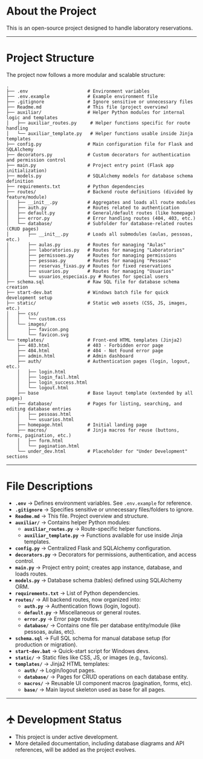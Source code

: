 # About the Project

This is an open-source project designed to handle laboratory reservations.

---

# Project Structure

The project now follows a more modular and scalable structure:

```
.
├── .env                      # Environment variables
├── .env.example              # Example environment file
├── .gitignore                # Ignore sensitive or unnecessary files
├── Readme.md                 # This file (project overview)
├── auxiliar/                 # Helper Python modules for internal logic and templates
│   ├── auxiliar_routes.py     # Helper functions specific for route handling
│   └── auxiliar_template.py   # Helper functions usable inside Jinja templates
├── config.py                 # Main configuration file for Flask and SQLAlchemy
├── decorators.py             # Custom decorators for authentication and permission control
├── main.py                   # Project entry point (Flask app initialization)
├── models.py                 # SQLAlchemy models for database schema definition
├── requirements.txt          # Python dependencies
├── routes/                   # Backend route definitions (divided by feature/module)
│   ├── __init__.py           # Aggregates and loads all route modules
│   ├── auth.py               # Routes related to authentication
│   ├── default.py            # General/default routes (like homepage)
│   ├── error.py              # Error handling routes (404, 403, etc.)
│   └── database/             # Subfolder for database-related routes (CRUD pages)
│       ├── __init__.py       # Loads all submodules (aulas, pessoas, etc.)
│       ├── aulas.py          # Routes for managing "Aulas"
│       ├── laboratorios.py   # Routes for managing "Laboratorios"
│       ├── permissoes.py     # Routes for managing permissions
│       ├── pessoas.py        # Routes for managing "Pessoas"
│       ├── reservas_fixas.py # Routes for fixed reservations
│       ├── usuarios.py       # Routes for managing "Usuarios"
│       └── usuarios_especiais.py # Routes for special users
├── schema.sql                # Raw SQL file for database schema creation
├── start-dev.bat             # Windows batch file for quick development setup
├── static/                   # Static web assets (CSS, JS, images, etc.)
│   ├── css/
│   │   └── custom.css
│   └── images/
│       ├── favicon.png
│       └── favicon.svg
└── templates/                # Front-end HTML templates (Jinja2)
    ├── 403.html              # 403 - Forbidden error page
    ├── 404.html              # 404 - Not Found error page
    ├── admin.html            # Admin dashboard
    ├── auth/                 # Authentication pages (login, logout, etc.)
    │   ├── login.html
    │   ├── login_fail.html
    │   ├── login_success.html
    │   └── logout.html
    ├── base                  # Base layout template (extended by all pages)
    ├── database/             # Pages for listing, searching, and editing database entries
    │   ├── pessoas.html
    │   └── usuarios.html
    ├── homepage.html         # Initial landing page
    ├── macros/               # Jinja macros for reuse (buttons, forms, pagination, etc.)
    │   ├── form.html
    │   └── pagination.html
    └── under_dev.html        # Placeholder for "Under Development" sections
```

---

# File Descriptions

* **`.env`** → Defines environment variables. See `.env.example` for reference.
* **`.gitignore`** → Specifies sensitive or unnecessary files/folders to ignore.
* **`Readme.md`** → This file. Project overview and structure.
* **`auxiliar/`** → Contains helper Python modules:
  * **`auxiliar_routes.py`** → Route-specific helper functions.
  * **`auxiliar_template.py`** → Functions available for use inside Jinja templates.
* **`config.py`** → Centralized Flask and SQLAlchemy configuration.
* **`decorators.py`** → Decorators for permissions, authentication, and access control.
* **`main.py`** → Project entry point; creates app instance, database, and loads routes.
* **`models.py`** → Database schema (tables) defined using SQLAlchemy ORM.
* **`requirements.txt`** → List of Python dependencies.
* **`routes/`** → All backend routes, now organized into:
  * **`auth.py`** → Authentication flows (login, logout).
  * **`default.py`** → Miscellaneous or general routes.
  * **`error.py`** → Error page routes.
  * **`database/`** → Contains one file per database entity/module (like pessoas, aulas, etc).
* **`schema.sql`** → Full SQL schema for manual database setup (for production or migration).
* **`start-dev.bat`** → Quick-start script for Windows devs.
* **`static/`** → Static files like CSS, JS, or images (e.g., favicons).
* **`templates/`** → Jinja2 HTML templates:
  * **`auth/`** → Login/logout pages.
  * **`database/`** → Pages for CRUD operations on each database entity.
  * **`macros/`** → Reusable UI component macros (pagination, forms, etc).
  * **`base/`** → Main layout skeleton used as base for all pages.

---

# 🛧 Development Status

* This project is under active development.
* More detailed documentation, including database diagrams and API references, will be added as the project evolves.
